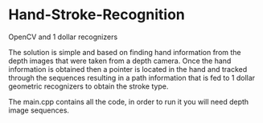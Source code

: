 # Hand-Stroke-Recognition
OpenCV and 1 dollar recognizers

The solution is simple and based on finding hand information from the depth images that were taken from a depth camera. 
Once the hand information is obtained then a pointer is located in the hand and tracked through the sequences resulting
in a path information that is fed to 1 dollar geometric recognizers to obtain the stroke type. 

The main.cpp contains all the code, in order to run it you will need depth image sequences.
